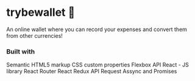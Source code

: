 # trybewallet 💸
An online wallet where you can record your expenses and convert them from other currencies!

### Built with
Semantic HTML5 markup
CSS custom properties
Flexbox
API
React - JS library
React Router
React Redux
API Request
Assync and Promises
